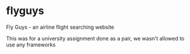 # flyguys
Fly Guys - an airline flight searching website

This was for a university assignment done as a pair, we wasn't allowed to use any frameworks

